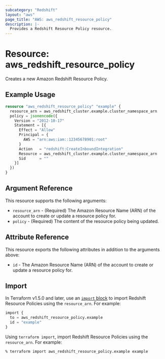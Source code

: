 ```yaml
---
subcategory: "Redshift"
layout: "aws"
page_title: "AWS: aws_redshift_resource_policy"
description: |-
  Provides a Redshift Resource Policy resource.
---
```


# Resource: aws_redshift_resource_policy

Creates a new Amazon Redshift Resource Policy.

## Example Usage

```terraform
resource "aws_redshift_resource_policy" "example" {
  resource_arn = aws_redshift_cluster.example.cluster_namespace_arn
  policy = jsonencode({
    Version = "2012-10-17"
    Statement = [{
      Effect = "Allow"
      Principal = {
        AWS = "arn:aws:iam::12345678901:root"
      }
      Action   = "redshift:CreateInboundIntegration"
      Resource = aws_redshift_cluster.example.cluster_namespace_arn
      Sid      = ""
    }]
  })
}
```

## Argument Reference

This resource supports the following arguments:

* `resource_arn` - (Required) The Amazon Resource Name (ARN) of the account to create or update a resource policy for.
* `policy` - (Required) The content of the resource policy being updated.

## Attribute Reference

This resource exports the following attributes in addition to the arguments above:

* `id` - The Amazon Resource Name (ARN) of the account to create or update a resource policy for.

## Import

In Terraform v1.5.0 and later, use an [`import` block](https://developer.hashicorp.com/terraform/language/import) to import Redshift Resource Policies using the `resource_arn`. For example:

```terraform
import {
  to = aws_redshift_resource_policy.example
  id = "example"
}
```

Using `terraform import`, import Redshift Resource Policies using the `resource_arn`. For example:

```console
% terraform import aws_redshift_resource_policy.example example
```
